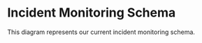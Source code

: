 Incident Monitoring Schema
==============
This diagram represents our current incident monitoring schema.

